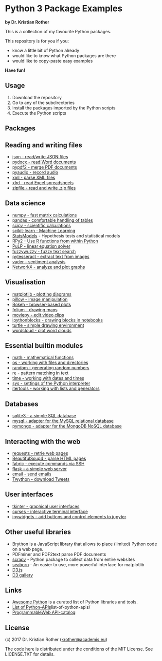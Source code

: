 
# Python 3 Package Examples

**by Dr. Kristian Rother**

This is a collection of my favourite Python packages.

This repository is for you if you:

* know a little bit of Python already
* would like to know what Python packages are there
* would like to copy-paste easy examples

**Have fun!**

## Usage

1. Download the repository
2. Go to any of the subdirectories
3. Install the packages imported by the Python scripts
4. Execute the Python scripts


## Packages

## Reading and writing files

* [json - read/write JSON files](read_write_data/json/)
* [pydocx - read Word documents](pydocx/)
* [pypdf2 - merge PDF documents](pypdf2/)
* [pyaudio - record audio](pyaudio/)
* [xml - parse XML files](read_write_data/xml/)
* [xlrd - read Excel spreadsheets](xlrd/)
* [zipfile - read and write .zip files](zipfile/)

## Data science

* [numpy - fast matrix calculations](numpy/)
* [pandas - comfortable handling of tables](pandas/)
* [scipy - scientific calculations](scipy/)
* [scikit-learn - Machine Learning](sklearn/)
* [StatsModels](http://statsmodels.sourceforge.net/) - Hypothesis tests and statistical models
* [RPy2 - Use R functions from within Python](RPy/)
* [PuLP - linear equation solver](PuLP/)
* [fuzzywuzzy - fuzzy text search](fuzzywuzzy/)
* [pytesseract - extract text from images](pytesseract/)
* [vader - sentiment analysis](vader/)
* [NetworkX - analyze and plot graphs](networkx/)

## Visualisation

* [matplotlib - plotting diagrams](matplotlib/)
* [pillow - image manipulation](pillow/)
* [Bokeh - browser-based plots](bokeh/)
* [folium - drawing maps](folium/)
* [moviepy - edit video clips](moviepy/)
* [ipythonblocks - drawing blocks in notebooks](ipythonblocks/)
* [turtle - simple drawing environment](turtle/)
* [wordcloud - plot word clouds](wordcloud/)

## Essential builtin modules

* [math - mathematical functions](math/)
* [os - working with files and directories](os/)
* [random - generating random numbers](random/)
* [re - pattern matching in text](re/)
* [time - working with dates and times](time/)
* [sys - settings of the Python interpreter](sys/)
* [itertools - working with lists and generators](/itertools)

## Databases

* [sqlite3 - a simple SQL database](sqlite3/)
* [mysql - adapter for the MySQL relational database](mysql/)
* [pymongo - adapter for the MongoDB NoSQL database](pymongo/)

## Interacting with the web

* [requests - retrie web pages](requests/)
* [BeautifulSoup4 - parse HTML pages](beautiful_soup/)
* [fabric - execute commands via SSH](fabric/)
* [flask - a simple web server](flask/)
* [email - send emails](email/)
* [Twython - download Tweets](twython/)

## User interfaces

* [tkinter - graphical user interfaces](tkinter/)
* [curses - interactive terminal interface](curses/)
* [ipywidgets - add buttons and control elements to jupyter](ipywidgets/)


## Other useful libraries

* [Brython](http://brython.info/) is a JavaScript library that allows to place (limited) Python code on a web page.
* PDFminer and PDF2text parse PDF documents
* [scrapy](http://scrapy.org/) - Python package to collect data from entire websites
* [seaborn](http://web.stanford.edu/~mwaskom/software/seaborn/) - An easier to use, more powerful interface for matplotlib
* [D3.js](http://d3js.org/)
* [D3 gallery](https://github.com/mbostock/d3/wiki/Gallery)

## Links

* [Awesome Python](https://awesome-python.com/) is a curated list of Python libraries and tools.
* [List of Python-APIs](http://www.pythonforbeginners.com/development/)list-of-python-apis/
* [ProgrammableWeb API-catalog](http://www.programmableweb.com/)

## License

(c) 2017 Dr. Kristian Rother (krother@academis.eu)

The code here is distributed under the conditions of the MIT License. See LICENSE.TXT for details.
